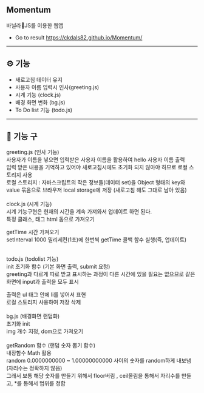 

##  Momentum
바닐라🍦JS를 이용한 웹앱
- Go to result https://ckdals82.github.io/Momentum/

<hr>

## ⚙ 기능

- 새로고침 데이터 유지
- 사용자 이름 입력시 인사(greeting.js)
- 시계 기능 (clock.js)
- 배경 화면 변화 (bg.js)
- To Do list 기능 (todo.js)
<hr>

## 🎨 기능 구

greeting.js (인사 기능)<br>
사용자가 이름을 넣으면 입력받은 사용자 이름을 활용하여 hello 사용자 이름 출력<br>
입력 받은 내용을 기억하고 있어야 새로고침시에도 초기화 되지 않아야 하므로 로컬 스토리지 사용<br>
로컬 스토리지 : 자바스크립트의 작은 정보들(데이터 set)을 Object 형태의 key와 value 묶음으로 브라우저 local storage에 저장 (새로고침 해도 그대로 남아 있음)<br>
<br>
clock.js (시계 기능)<br>
시계 기능구현은 현재의 시간을 계속 가져와서 업데이트 하면 된다.<br>
특정 클래스, 태그 html 돔으로 가져오기<br>


getTime 시간 가져오기<br>
setInterval 1000 밀리세컨(1초)에 한번씩 getTime 콜백 함수 실행(즉, 업데이트)<br>
<br>

todo.js (todolist 기능)<br>
init 초기화 함수 (기본 화면 출력, submit 요청)<br>
greeting과 다르게 따로 받고 표시하는 과정이 다른 시간에 있을 필요는 없으므로 같은 화면에 input과 출력을 모두 표시<br>

출력은 ul 태그 안에 li를 넣어서 표현<br>
로컬 스토리지 사용하여 저장 삭제<br>
<br>
bg.js (배경화면 랜덤화)<br>
초기화 init<br>
img 개수 지정, dom으로 가져오기<br>
<br>
getRandom 함수 (랜덤 숫자 뽑기 함수)<br>
내장함수 Math 활용<br>
random 0.0000000000 ~ 1.00000000000 사이의 숫자를 random하게 내보냄 (자리수는 정확하지 않음)<br>
그래서 보통 해당 숫자를 만들기 위해서 floor버림 , ceil올림을 통해서 자리수를 만들고, *를 통해서 범위를 정함<br>

